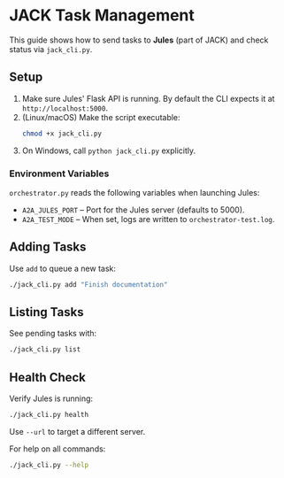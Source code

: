 # JACK Task Management
This guide shows how to send tasks to **Jules** (part of JACK) and check
status via `jack_cli.py`.

## Setup

1. Make sure Jules' Flask API is running. By default the CLI expects it at  
   `http://localhost:5000`.
2. (Linux/macOS) Make the script executable:
   ```bash
   chmod +x jack_cli.py
   ```
3. On Windows, call `python jack_cli.py` explicitly.

### Environment Variables

`orchestrator.py` reads the following variables when launching Jules:

- `A2A_JULES_PORT` – Port for the Jules server (defaults to 5000).
- `A2A_TEST_MODE` – When set, logs are written to `orchestrator-test.log`.

## Adding Tasks

Use `add` to queue a new task:
```bash
./jack_cli.py add "Finish documentation"
```

## Listing Tasks

See pending tasks with:
```bash
./jack_cli.py list
```

## Health Check

Verify Jules is running:
```bash
./jack_cli.py health
```

Use `--url` to target a different server.

For help on all commands:
```bash
./jack_cli.py --help
```
